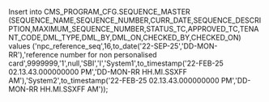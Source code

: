 Insert into CMS_PROGRAM_CFG.SEQUENCE_MASTER (SEQUENCE_NAME,SEQUENCE_NUMBER,CURR_DATE,SEQUENCE_DESCRIPTION,MAXIMUM_SEQUENCE_NUMBER,STATUS_TC,APPROVED_TC,TENANT_CODE,DML_TYPE,DML_BY,DML_ON,CHECKED_BY,CHECKED_ON)
values ('npc_reference_seq',16,to_date('22-SEP-25','DD-MON-RR'),'reference number for non personalised card',9999999,'1',null,'SBI','I','System1',to_timestamp('22-FEB-25 02.13.43.000000000 PM','DD-MON-RR HH.MI.SSXFF AM'),'System2',to_timestamp('22-FEB-25 02.13.43.000000000 PM','DD-MON-RR HH.MI.SSXFF AM'));